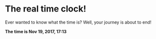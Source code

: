 # The real time clock!

Ever wanted to know what the time is? Well, your journey is about to end!

**The time is Nov 19, 2017, 17:13**